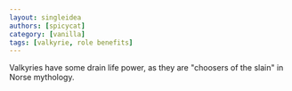 ```yaml
---
layout: singleidea
authors: [spicycat]
category: [vanilla]
tags: [valkyrie, role benefits]
---
```

Valkyries have some drain life power, as they are "choosers of the slain" in Norse mythology.
